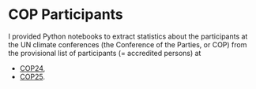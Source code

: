 # COP Participants

I provided Python notebooks to extract statistics about the participants at the
UN climate conferences (the Conference of the Parties, or COP) from
the provisional list of participants (= accredited persons) at
- [COP24](https://unfccc.int/sites/default/files/resource/PLOP.pdf),
- [COP25](https://unfccc.int/sites/default/files/resource/COP%2025_Provisional%20List%20of%20Participants.pdf).
